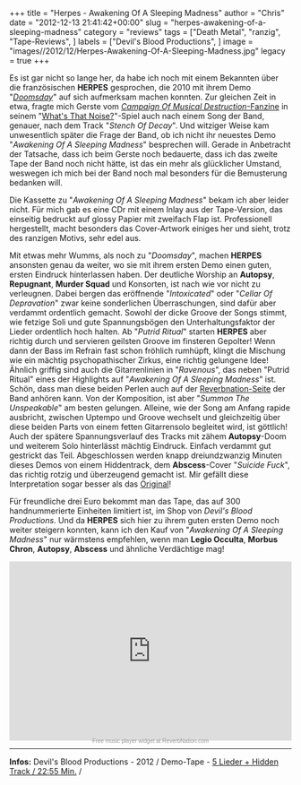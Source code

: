 +++
title = "Herpes - Awakening Of A Sleeping Madness"
author = "Chris"
date = "2012-12-13 21:41:42+00:00"
slug = "herpes-awakening-of-a-sleeping-madness"
category = "reviews"
tags = ["Death Metal", "ranzig", "Tape-Reviews", ]
labels = ["Devil's Blood Productions", ]
image = "images//2012/12/Herpes-Awakening-Of-A-Sleeping-Madness.jpg"
legacy = true
+++

Es ist gar nicht so lange her, da habe ich noch mit einem Bekannten über die französischen **HERPES** gesprochen, die 2010 mit ihrem Demo "<a href="http://necroslaughter.de/2010/07/herpes-doomsday/" title="Herpes – Doomsday">_Doomsday_</a>" auf sich aufmerksam machen konnten. Zur gleichen Zeit in etwa, fragte mich Gerste vom <a href="http://www.campaign-for-musical-destruction.de/">_Campaign Of Musical Destruction_-Fanzine</a> in seinem "<a href="http://www.campaign-for-musical-destruction.de/artikel.noise3.htm">What's That Noise?</a>"-Spiel auch nach einem Song der Band, genauer, nach dem Track "_Stench Of Decay_". Und witziger Weise kam unwesentlich später die Frage der Band, ob ich nicht ihr neuestes Demo "_Awakening Of A Sleeping Madness_" besprechen will. Gerade in Anbetracht der Tatsache, dass ich beim Gerste noch bedauerte, dass ich das zweite Tape der Band noch nicht hätte, ist das ein mehr als glücklicher Umstand, weswegen ich mich bei der Band noch mal besonders für die Bemusterung bedanken will.

Die Kassette zu "_Awakening Of A Sleeping Madness_" bekam ich aber leider nicht. Für mich gab es eine CDr mit einem Inlay aus der Tape-Version, das einseitig bedruckt auf glossy Papier mit zweifach Flap ist. Professionell hergestellt, macht besonders das Cover-Artwork einiges her und sieht, trotz des ranzigen Motivs, sehr edel aus.

Mit etwas mehr Wumms, als noch zu "_Doomsday_", machen **HERPES** ansonsten genau da weiter, wo sie mit ihrem ersten Demo einen guten, ersten Eindruck hinterlassen haben. Der deutliche Worship an **Autopsy**, **Repugnant**, **Murder Squad** und Konsorten, ist nach wie vor nicht zu verleugnen. Dabei bergen das eröffnende "_Intoxicated_" oder "_Cellar Of Depravation_" zwar keine sonderlichen Überraschungen, sind dafür aber verdammt ordentlich gemacht. Sowohl der dicke Groove der Songs stimmt, wie fetzige Soli und gute Spannungsbögen den Unterhaltungsfaktor der Lieder ordentlich hoch halten.
Ab "_Putrid Ritual_" starten **HERPES** aber richtig durch und servieren geilsten Groove im finsteren Gepolter! Wenn dann der Bass im Refrain fast schon fröhlich rumhüpft, klingt die Mischung wie ein mächtig psychopathischer Zirkus, eine richtig gelungene Idee! Ähnlich griffig sind auch die Gitarrenlinien in "_Ravenous_", das neben "Putrid Ritual" eines der Highlights auf "_Awakening Of A Sleeping Madness_" ist. Schön, dass man diese beiden Perlen auch auf der <a href="http://www.reverbnation.com/herpesdeathmetal">Reverbnation-Seite</a> der Band anhören kann.
Von der Komposition, ist aber "_Summon The Unspeakable_" am besten gelungen. Alleine, wie der Song am Anfang rapide ausbricht, zwischen Uptempo und Groove wechselt und gleichzeitig über diese beiden Parts von einem fetten Gitarrensolo begleitet wird, ist göttlich! Auch der spätere Spannungsverlauf des Tracks mit zähem **Autopsy**-Doom und weiterem Solo hinterlässt mächtig Eindruck. Einfach verdammt gut gestrickt das Teil.
Abgeschlossen werden knapp dreiundzwanzig Minuten dieses Demos von einem Hiddentrack, dem **Abscess**-Cover "_Suicide Fuck_", das richtig rotzig und überzeugend gemacht ist. Mir gefällt diese Interpretation sogar besser als das <a href="http://www.youtube.com/watch?v=SXzu26Hl5Ck">Original</a>!

Für freundliche drei Euro bekommt man das Tape, das auf 300 handnummerierte Einheiten limitiert ist, im Shop von _Devil's Blood Productions_. Und da **HERPES** sich hier zu ihrem guten ersten Demo noch weiter steigern konnten, kann ich den Kauf von "_Awakening Of A Sleeping Madness_" nur wärmstens empfehlen, wenn man **Legio Occulta**, **Morbus Chron**, **Autopsy**, **Abscess** und ähnliche Verdächtige mag!

<div class="widget_iframe" style="display:inline-block;width:100%;height:320px;margin:0;padding:0;border:0;"><iframe class="widget_iframe" frameborder="0" height="100%" scrolling="no" src="http://www.reverbnation.com/widget_code/html_widget/artist_2493919?widget_id=50&amp;pwc[design]=default&amp;pwc[background_color]=%23333333&amp;pwc[included_songs]=1&amp;pwc[photo]=1%2C0&amp;pwc[size]=fit" width="100%"></iframe><div class="footer_branding" style="margin-top:-5px;font-size:10px;font-family:Arial;"><center><a href="http://www.reverbnation.com/band-promotion/widgets?utm_campaign=a_features_widgets&amp;utm_medium=widget&amp;utm_source=HTML5_Player&amp;utm_content=widgetfooter_Free music player widget at ReverbNation.com" style="text-decoration:none;color:#999;" target="_blank">Free music player widget at ReverbNation.com</a></center></div></div>



---
**Infos:**
Devil's Blood Productions - 2012 / 
Demo-Tape - <a href="http://www.metal-archives.com/albums/Herpes/Awakening_of_a_Sleeping_Madness/328629">5 Lieder + Hidden Track / 22:55 Min.</a> / 
